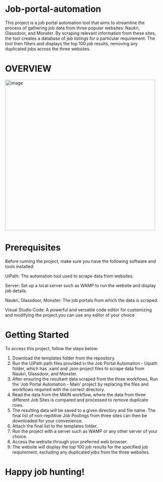 # Job-portal-automation
This project is a job portal automation tool that aims to streamline the process of gathering job data from three popular websites: Naukri, Glassdoor, and Monster. By scraping relevant information from these sites, the tool creates a database of job listings for a particular requirement. The tool then filters and displays the top 100 job results, removing any duplicated jobs across the three websites.

# OVERVIEW


<img width="490" alt="image" src="https://github.com/ranjaniranj/Job-portal-automation/assets/118736385/f6713677-a1e7-40cb-a54f-abedb6579077">


# Prerequisites
Before running the project, make sure you have the following software and tools installed:

UiPath: The automation tool used to scrape data from websites.

Server: Set up a local server such as WAMP to run the website and display job details.

Naukri, Glassdoor, Monster: The job portals from which the data is scraped.

Visual Studio Code: A powerful and versatile code editor for customizing and modifying the project.you can use any editor of your choice


# Getting Started
To access this project, follow the steps below:
01. Download the templates folder from the repository.
02. Run the UiPath path files provided in the Job Portal Automation - Uipath folder, which has .xaml and .json project files to scrape data from Naukri, Glassdoor, and Monster.
03. After ensuring the resultant data scraped from the three workflows, Run the 'Job Portal Automation - Main' project by replacing the files and workflows required with the correct directory.
04. Read the data from the MAIN workflow, where the data from three different Job Sites is compared and processed to remove duplicate rows.
05. The resulting data will be saved to a given directory and file name. The final list of non-repititive Job Postings from three sites can then be downloaded for your convenience.
06. Attach the final list to the templates folder.
07. Run the project with a server such as WAMP or any other server of your choice.
08. Access the website through your preferred web browser.
09. The website will display the top 100 job results for the specified job requirement, excluding any duplicated jobs from the three websites.


# Happy job hunting!

